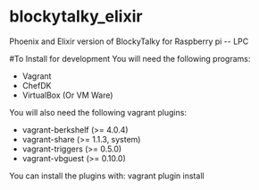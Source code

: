 # blockytalky_elixir
Phoenix and Elixir version of BlockyTalky for Raspberry pi -- LPC

#To Install for development
You will need the following programs:
- Vagrant
- ChefDK
- VirtualBox (Or VM Ware)

You will also need the following vagrant plugins:
- vagrant-berkshelf (>= 4.0.4)
- vagrant-share     (>= 1.1.3, system)
- vagrant-triggers  (>= 0.5.0)
- vagrant-vbguest   (>= 0.10.0)

You can install the plugins with: vagrant plugin install <plugin-name>
